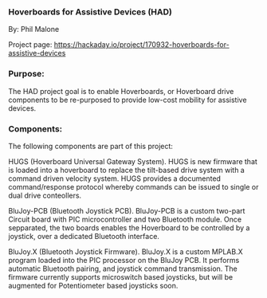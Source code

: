 
### Hoverboards for Assistive Devices (HAD) 
By: Phil Malone

Project page:  https://hackaday.io/project/170932-hoverboards-for-assistive-devices


### Purpose:
The HAD project goal is to enable Hoverboards, or Hoverboard drive components to be re-purposed to provide low-cost mobility for assistive devices.

### Components:
The following components are part of this project:

HUGS (Hoverboard Universal Gateway System).  HUGS is new firmware that is loaded into a hoverboard to replace the tilt-based drive system with a command driven velocity system.  HUGS provides a documented command/response protocol whereby commands can be issued to single or dual drive conteollers.

BluJoy-PCB (Bluetooth Joystick PCB).  BluJoy-PCB is a custom two-part Circuit board with PIC microcontroller and two Bluetooth module.  Once sepparated, the two boards enables the Hoverboard to be controlled by a joystick, over a dedicated Bluetooth interface.  

BluJoy.X (Bluetooth Joystick Firmware). BluJoy.X is a custom MPLAB.X program loaded into the PIC processor on the BluJoy PCB.  It performs automatic Bluetooth pairing, and joystick command transmission.  The firmware currently supports microswitch based joysticks, but will be augmented for Potentiometer based joysticks soon.

